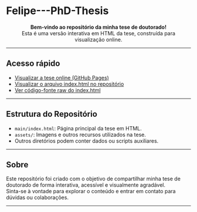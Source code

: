 # Felipe---PhD-Thesis

<p align="center">
  <strong>Bem-vindo ao repositório da minha tese de doutorado!</strong><br>
  Esta é uma versão interativa em HTML da tese, construída para visualização online.
</p>

---

## Acesso rápido

- [Visualizar a tese online (GitHub Pages)](https://felipeluz97.github.io/Felipe---PhD-Thesis)
- [Visualizar o arquivo index.html no repositório](https://github.com/felipeluz97/Felipe---PhD-Thesis/blob/main/main/index.html)
- [Ver código-fonte raw do index.html](https://raw.githubusercontent.com/felipeluz97/Felipe---PhD-Thesis/main/main/index.html)

---

## Estrutura do Repositório

- `main/index.html`: Página principal da tese em HTML.
- `assets/`: Imagens e outros recursos utilizados na tese.
- Outros diretórios podem conter dados ou scripts auxiliares.

---

## Sobre

Este repositório foi criado com o objetivo de compartilhar minha tese de doutorado de forma interativa, acessível e visualmente agradável.  
Sinta-se à vontade para explorar o conteúdo e entrar em contato para dúvidas ou colaborações.

---
